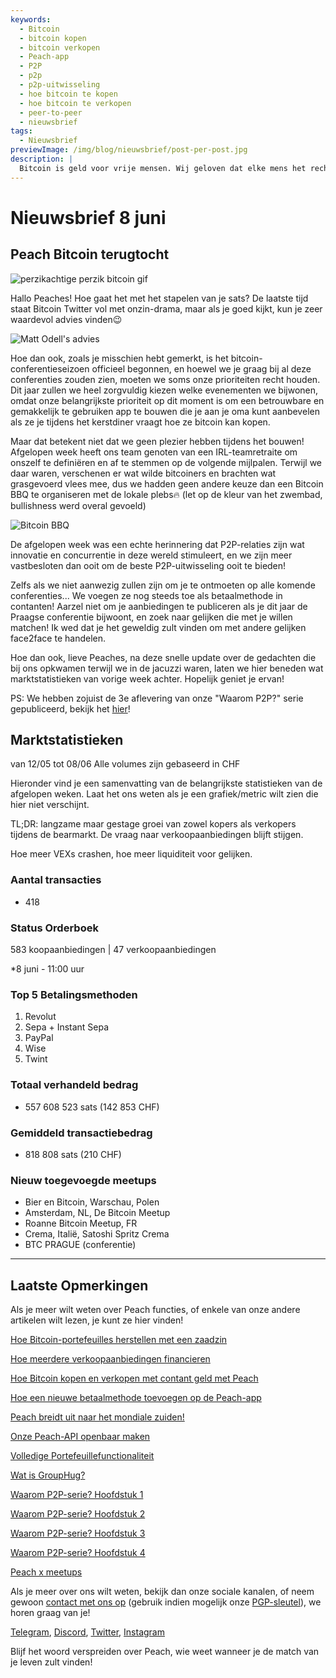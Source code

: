 ```yaml
---
keywords:
  - Bitcoin
  - bitcoin kopen
  - bitcoin verkopen
  - Peach-app
  - P2P
  - p2p
  - p2p-uitwisseling
  - hoe bitcoin te kopen
  - hoe bitcoin te verkopen
  - peer-to-peer
  - nieuwsbrief
tags:
  - Nieuwsbrief
previewImage: /img/blog/nieuwsbrief/post-per-post.jpg
description: |
  Bitcoin is geld voor vrije mensen. Wij geloven dat elke mens het recht heeft om te kiezen welk geld hij gebruikt om zijn rijkdom op te slaan, het resultaat van zijn werk, zijn tijd en energie. Peach Bitcoin is het gemakkelijkste platform om bitcoin peer-to-peer te kopen en verkopen. Peach heeft als missie haar steentje bij te dragen aan de adoptie van Bitcoin in handen van de mensen.
---
```


# Nieuwsbrief 8 juni

## Peach Bitcoin terugtocht

![perzikachtige perzik bitcoin gif](/img/blog/nieuwsbrief/gif-perzik.gif)

Hallo Peaches!
Hoe gaat het met het stapelen van je sats?
De laatste tijd staat Bitcoin Twitter vol met onzin-drama, maar als je goed kijkt, kun je zeer waardevol advies vinden😉

![Matt Odell's advies](https://img.mailinblue.com/5647291/images/content_library/original/647f40e8867f053cd05b3683.png)

Hoe dan ook, zoals je misschien hebt gemerkt, is het bitcoin-conferentieseizoen officieel begonnen, en hoewel we je graag bij al deze conferenties zouden zien, moeten we soms onze prioriteiten recht houden. Dit jaar zullen we heel zorgvuldig kiezen welke evenementen we bijwonen, omdat onze belangrijkste prioriteit op dit moment is om een betrouwbare en gemakkelijk te gebruiken app te bouwen die je aan je oma kunt aanbevelen als ze je tijdens het kerstdiner vraagt hoe ze bitcoin kan kopen.

Maar dat betekent niet dat we geen plezier hebben tijdens het bouwen! Afgelopen week heeft ons team genoten van een IRL-teamretraite om onszelf te definiëren en af te stemmen op de volgende mijlpalen. Terwijl we daar waren, verschenen er wat wilde bitcoiners en brachten wat grasgevoerd vlees mee, dus we hadden geen andere keuze dan een Bitcoin BBQ te organiseren met de lokale plebs🔥
(let op de kleur van het zwembad, bullishness werd overal gevoeld)

![Bitcoin BBQ](https://img.mailinblue.com/5647291/images/content_library/original/64804d4e000a683033621785.jpg)

De afgelopen week was een echte herinnering dat P2P-relaties zijn wat innovatie en concurrentie in deze wereld stimuleert, en we zijn meer vastbesloten dan ooit om de beste P2P-uitwisseling ooit te bieden!

Zelfs als we niet aanwezig zullen zijn om je te ontmoeten op alle komende conferenties... We voegen ze nog steeds toe als betaalmethode in contanten! Aarzel niet om je aanbiedingen te publiceren als je dit jaar de Praagse conferentie bijwoont, en zoek naar gelijken die met je willen matchen! Ik wed dat je het geweldig zult vinden om met andere gelijken face2face te handelen.

Hoe dan ook, lieve Peaches, na deze snelle update over de gedachten die bij ons opkwamen terwijl we in de jacuzzi waren, laten we hier beneden wat marktstatistieken van vorige week achter. Hopelijk geniet je ervan!

PS: We hebben zojuist de 3e aflevering van onze "Waarom P2P?" serie gepubliceerd, bekijk het [hier](https://peachbitcoin.com/nl/blog/why-p2p-chapter-3-circular-economies/)!

## Marktstatistieken

van 12/05 tot 08/06
Alle volumes zijn gebaseerd in CHF

Hieronder vind je een samenvatting van de belangrijkste statistieken van de afgelopen weken. Laat het ons weten als je een grafiek/metric wilt zien die hier niet verschijnt.

TL;DR: langzame maar gestage groei van zowel kopers als verkopers tijdens de bearmarkt. De vraag naar verkoopaanbiedingen blijft stijgen.

Hoe meer VEXs crashen, hoe meer liquiditeit voor gelijken.

### Aantal transacties

- 418

### Status Orderboek

583 koopaanbiedingen | 47 verkoopaanbiedingen

\*8 juni - 11:00 uur

### Top 5 Betalingsmethoden

1. Revolut
2. Sepa + Instant Sepa
3. PayPal
4. Wise
5. Twint

### Totaal verhandeld bedrag

- 557 608 523 sats (142 853 CHF)

### Gemiddeld transactiebedrag

- 818 808 sats (210 CHF)

### Nieuw toegevoegde meetups

- Bier en Bitcoin, Warschau, Polen
- Amsterdam, NL, De Bitcoin Meetup
- Roanne Bitcoin Meetup, FR
- Crema, Italië, Satoshi Spritz Crema
- BTC PRAGUE (conferentie)

---

## Laatste Opmerkingen

Als je meer wilt weten over Peach functies, of enkele van onze andere artikelen wilt lezen, je kunt ze hier vinden!

[Hoe Bitcoin-portefeuilles herstellen met een zaadzin](https://peachbitcoin.com/nl/blog/how-to-restore-peach-wallet/)

[Hoe meerdere verkoopaanbiedingen financieren](https://peachbitcoin.com/nl/blog/funding-multiple-sell-offers/)

[Hoe Bitcoin kopen en verkopen met contant geld met Peach](https://peachbitcoin.com/nl/blog/how-to-buy-and-sell-bitcoin-with-cash-using-peach/)

[Hoe een nieuwe betaalmethode toevoegen op de Peach-app](https://peachbitcoin.com/nl/blog/how-to-add-a-payment-method/)

[Peach breidt uit naar het mondiale zuiden!](https://peachbitcoin.com/nl/blog/peach-expands-to-the-global-south/)

[Onze Peach-API openbaar maken](https://peachbitcoin.com/nl/blog/making-our-peach-api-public/)

[Volledige Portefeuillefunctionaliteit](https://peachbitcoin.com/nl/blog/full-wallet-functionality/)

[Wat is GroupHug?](https://peachbitcoin.com/nl/blog/group-hug/)

[Waarom P2P-serie? Hoofdstuk 1](https://peachbitcoin.com/nl/blog/why-p2p-chapter-1/)

[Waarom P2P-serie? Hoofdstuk 2](https://peachbitcoin.com/nl/blog/why-p2p-chapter-2/)

[Waarom P2P-serie? Hoofdstuk 3](https://peachbitcoin.com/nl/blog/why-p2p-chapter-3-circular-economies/)

[Waarom P2P-serie? Hoofdstuk 4](https://peachbitcoin.com/nl/blog/why-p2p-chapter-4-chains-of-trust/)

[Peach x meetups](https://peachbitcoin.com/nl/blog/peach-for-meetups/)

Als je meer over ons wilt weten, bekijk dan onze sociale kanalen, of neem gewoon [contact met ons op](mailto:hello@peachbitcoin.com) (gebruik indien mogelijk onze [PGP-sleutel](https://keys.openpgp.org/vks/v1/by-fingerprint/48339A19645E2E53488E0E5479E1B270FACD1BD2)), we horen graag van je!

[Telegram](https://t.me/peachtopeach), [Discord](https://discord.gg/ypeHz3SW54), [Twitter](https://twitter.com/peachbitcoin), [Instagram](https://instagram.com/peachbitcoin)

Blijf het woord verspreiden over Peach, wie weet wanneer je de match van je leven zult vinden!
